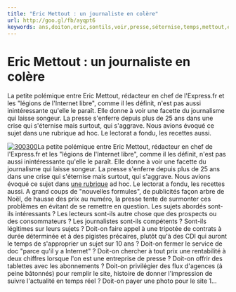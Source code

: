 ```yaml
---
title: "Eric Mettout : un journaliste en colère"
url: http://goo.gl/fb/ayqpt6
keywords: ans,doiton,eric,sontils,voir,presse,séternise,temps,mettout,évoqué,journaliste,colère
---
```

Eric Mettout : un journaliste en colère
=======================================

La petite polémique entre Eric Mettout, rédacteur en chef de l\'Express.fr et les \"légions de l\'Internet libre\", comme il les définit, n\'est pas aussi inintéressante qu\'elle le paraît. Elle donne à voir une facette du journalisme qui laisse songeur. La presse s\'enferre depuis plus de 25 ans dans une crise qui s\'éternise mais surtout, qui s\'aggrave. Nous avions évoqué ce sujet dans une rubrique ad hoc. Le lectorat a fondu, les recettes aussi.

[![300](/system/images/attachments/aac2679d-4076-4554-b0f6-e948eb2711f4/small.jpg?1518648928#right)300](/system/images/attachments/aac2679d-4076-4554-b0f6-e948eb2711f4/big.jpg?1518648928#right)La petite polémique entre Eric Mettout, rédacteur en chef de l\'Express.fr et les \"légions de l\'Internet libre\", comme il les définit, n\'est pas aussi inintéressante qu\'elle le paraît. Elle donne à voir une facette du journalisme qui laisse songeur. La presse s\'enferre depuis plus de 25 ans dans une crise qui s\'éternise mais surtout, qui s\'aggrave. Nous avions évoqué ce sujet dans [une rubrique](https://reflets.info/category/sagas/bienvenuedanslapresse/) ad hoc. Le lectorat a fondu, les recettes aussi. A grand coups de \"nouvelles formules\", de publicités façon arbre de Noël, de hausse des prix au numéro, la presse tente de surmonter ces problèmes en évitant de se remettre en question. Les sujets abordés sont-ils intéressants ? Les lecteurs sont-ils autre chose que des prospects ou des consommateurs ? Les journalistes sont-ils compétents ? Sont-ils légitimes sur leurs sujets ? Doit-on faire appel à une tripotée de contrats à durée déterminée et à des pigistes précaires, plutôt qu\'à des CDI qui auront le temps de s\'approprier un sujet sur 10 ans ? Doit-on fermer le service de doc \"parce qu\'il y a Internet\" ? Doit-on chercher à tout prix une rentabilité à deux chiffres lorsque l\'on est une entreprise de presse ? Doit-on offrir des tablettes avec les abonnements ? Doit-on privilégier des flux d\'agences (à peine bâtonnés) pour remplir le site, histoire de donner l\'impression de suivre l\'actualité en temps réel ? Doit-on payer une photo pour le site 1\...
